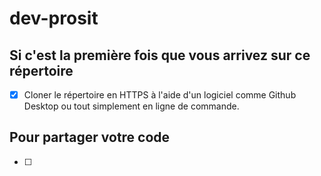 # dev-prosit

## Si c'est la première fois que vous arrivez sur ce répertoire

- [x] Cloner le répertoire en HTTPS à l'aide d'un logiciel comme Github Desktop ou tout simplement en ligne de commande.

## Pour partager votre code

- [ ] 
